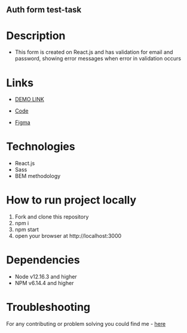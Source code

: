 ## Auth form test-task

# Description
- This form is created on React.js and has validation for email and password, showing error messages when error in validation occurs

# Links
- [DEMO LINK](https://natalia-ponomarenko.github.io/auth-form-test)

- [Code](https://github.com/natalia-ponomarenko/auth-form-test)
- [Figma](https://www.figma.com/file/RkOUnhCQ4fydOnRzuXd6SW/Test-Task?node-id=514%3A78)

# Technologies
- React.js
- Sass
- BEM methodology

# How to run project locally
1. Fork and clone this repository
2. npm i
3. npm start
4. open your browser at http://localhost:3000

# Dependencies
- Node v12.16.3 and higher
- NPM v6.14.4 and higher

# Troubleshooting
For any contributing or problem solving you could find me - [here](https://t.me/ponomarenko_nataliia)

